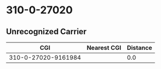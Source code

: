 # 310-0-27020
## Unrecognized Carrier


| CGI | Nearest CGI | Distance |
|-----|-------------|----------|
| 310-0-27020-9161984 |  | 0.0 |
